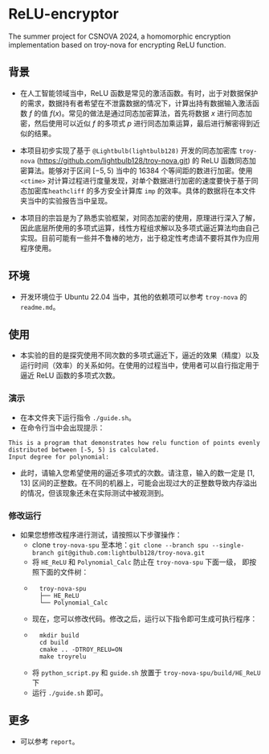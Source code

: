 # ReLU-encryptor
The summer project for CSNOVA 2024, a homomorphic encryption implementation based on troy-nova for encrypting ReLU function.

## 背景
* 在人工智能领域当中，ReLU 函数是常见的激活函数。有时，出于对数据保护的需求，数据持有者希望在不泄露数据的情况下，计算出持有数据输入激活函数 $f$ 的值 $f(x)$。常见的做法是通过同态加密算法，首先将数据 $x$ 进行同态加密，然后使用可以近似 $f$ 的多项式 $p$ 进行同态加乘运算，最后进行解密得到近似的结果。<br>

* 本项目初步实现了基于 `@Lightbulb(lightbulb128)` 开发的同态加密库 `troy-nova` (https://github.com/lightbulb128/troy-nova.git) 的 ReLU 函数同态加密算法。能够对于区间 $[-5, 5)$ 当中的 $16384$ 个等间距的数进行加密。使用 `<ctime>` 对计算过程进行度量发现，对单个数据进行加密的速度要快于基于同态加密库`heathcliff` 的多方安全计算库 `imp` 的效率。具体的数据将在本文件夹当中的实验报告当中呈现。<br>

* 本项目的宗旨是为了熟悉实验框架，对同态加密的使用，原理进行深入了解，因此底层所使用的多项式运算，线性方程组求解以及多项式逼近算法均由自己实现。目前可能有一些并不鲁棒的地方，出于稳定性考虑请不要将其作为应用程序使用。

## 环境
* 开发环境位于 Ubuntu 22.04 当中，其他的依赖项可以参考 `troy-nova` 的 `readme.md`。

## 使用
* 本实验的目的是探究使用不同次数的多项式逼近下，逼近的效果（精度）以及运行时间（效率）的关系如何。在使用的过程当中，使用者可以自行指定用于逼近 ReLU 函数的多项式次数。
### 演示
* 在本文件夹下运行指令 `./guide.sh`。
* 在命令行当中会出现提示：
```
This is a program that demonstrates how relu function of points evenly distributed between [-5, 5) is calculated.
Input degree for polynomial:
```
* 此时，请输入您希望使用的逼近多项式的次数。请注意，输入的数一定是 $[1, 13]$ 区间的正整数。在不同的机器上，可能会出现过大的正整数导致内存溢出的情况，但该现象还未在实际测试中被观测到。
### 修改运行
* 如果您想修改程序进行测试，请按照以下步骤操作：
    * clone `troy-nova-spu` 至本地：`git clone --branch spu --single-branch git@github.com:lightbulb128/troy-nova.git`
    * 将 `HE_ReLU` 和 `Polynomial_Calc` 防止在 `troy-nova-spu` 下面一级， 即按照下面的文件树：
    * ```
        troy-nova-spu
        ├── HE_ReLU
        └── Polynomial_Calc
        ```
    * 现在，您可以修改代码。修改之后，运行以下指令即可生成可执行程序：
    * ```
        mkdir build
        cd build
        cmake .. -DTROY_RELU=ON
        make troyrelu
        ```
    * 将 `python_script.py` 和 `guide.sh` 放置于 `troy-nova-spu/build/HE_ReLU` 下
    * 运行 `./guide.sh` 即可。
## 更多
* 可以参考 `report`。

